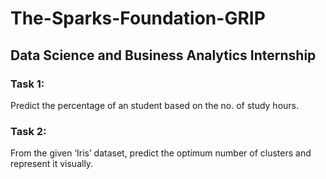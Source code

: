 # The-Sparks-Foundation-GRIP
## Data Science and Business Analytics Internship
### Task 1:
Predict the percentage of an student based on the no. of study hours.
### Task 2:
From the given ‘Iris’ dataset, predict the optimum number of clusters and represent it visually.
